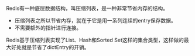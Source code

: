 # 

Redis有一种底层数据结构，叫压缩列表，是一种非常节省内存的结构。
* 压缩列表之所以节省内存，就在于它是用一系列连续的entry保存数据。
* 不需要额外的指针进行连接。

Redis基于压缩列表实现了List、Hash和Sorted Set这样的集合类型，这样做的最大好处就是节省了dictEntry的开销。

